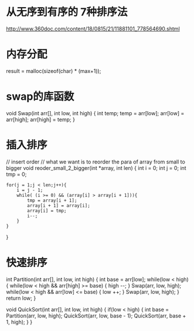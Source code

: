 # 从无序到有序的 7种排序法
http://www.360doc.com/content/18/0815/21/11881101_778564690.shtml

# 内存分配
result = malloc(sizeof(char) * (max+1));

# swap的库函数
void Swap(int arr[], int low, int high)
{
    int temp;
    temp = arr[low];
    arr[low] = arr[high];
    arr[high] = temp;
}

# 插入排序
// insert order
// what we want is to reorder the para of array from small to bigger
void reoder_small_2_bigger(int *array, int len)
{
    int i = 0;
    int j = 0;
    int tmp = 0;

    for(j = 1;j < len;j++){
        i = j - 1;
        while( (i >= 0) && (array[i] > array[i + 1])){
            tmp = array[i + 1];
            array[i + 1] = array[i];
            array[i] = tmp;
            i--;
        }
    }
}

# 快速排序

int Partition(int arr[], int low, int high)
{ 
    int base = arr[low]; 
    while(low < high) 
    {
        while(low < high && arr[high] >= base)
        {
            high --;
        }
        Swap(arr, low, high);
        while(low < high && arr[low] <= base)
        {
            low ++;
        }
        Swap(arr, low, high);
    }
    return low;
}

void QuickSort(int arr[], int low, int high)
{
    if(low < high)
    {
        int base = Partition(arr, low, high);
        QuickSort(arr, low, base - 1);
        QuickSort(arr, base + 1, high);
    }
}
